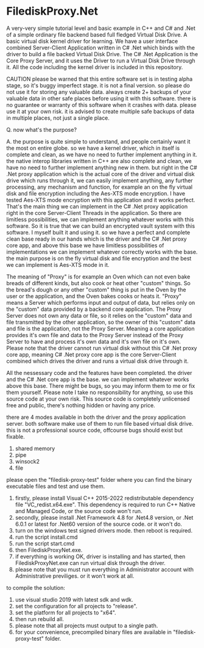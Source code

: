 # FilediskProxy.Net
A very-very simple tutorial level and basic example in C++ and C# and .Net of a simple ordinary file backend based full fledged Virtual Disk Drive. A basic virtual disk kernel driver for learning. We have a user interface combined Server-Client Application written in C# .Net which binds with the driver to build a file backed Virtual Disk Drive. The C# .Net Application is the Core Proxy Server, and it uses the Driver to run a Virtual Disk Drive through it. All the code including the kernel driver is included in this repository.

CAUTION
please be warned that this entire software set is in testing alpha stage, so it's buggy imperfect stage. it is not a final version. so please do not use it for storing any valuable data. always create 2+ backups of your valuable data in other safe places before using it with this software. there is no guarantee or warranty of this software when it crashes with data. please use it at your own risk. it is advised to create multiple safe backups of data in multiple places, not just a single place.

Q. now what's the purpose?

A. the purpose is quite simple to understand, and people certainly want it the most on entire globe. so we have a kernel driver, which in itself is complete and clean, as we have no need to further implement anything in it. the native interop libraries written in C++ are also complete and clean, we have no need to further implement anything new in them. but right in the C# .Net proxy application which is the actual core of the driver and virtual disk drive which runs through it, we can easily implement anything, any further processing, any mechanism and function, for example an on the fly virtual disk and file encryption including the Aes-XTS mode encryption. I have tested Aes-XTS mode encryption with this application and it works perfect. That's the main thing we can implement in the C# .Net proxy application right in the core Server-Client Threads in the application. So there are limitless possibilities, we can implement anything whatever works with this software. So it is true that we can build an encrypted vault system with this software. I myself built it and using it. so we have a perfect and complete clean base ready in our hands which is the driver and the C# .Net proxy core app, and above this base we have limitless possibilities of implementations we can implement whatever correctly works with the base. the main purpose is on the fly virtual disk and file encryption and the best we can implement is Aes-XTS mode in it.

The meaning of "Proxy" is for example an Oven which can not even bake breads of different kinds, but also cook or heat other "custom" things. So the bread's dough or any other "custom" thing is put in the Oven by the user or the application, and the Oven bakes cooks or heats it. "Proxy" means a Server which performs input and output of data, but relies only on the "custom" data provided by a backend core application. The Proxy Server does not own any data or file, so it relies on the "custom" data and file transmitted by the other application, so the owner of this "custom" data and file is the application, not the Proxy Server. Meaning a core application provides it's own file and data to the Proxy Server instead of the Proxy Server to have and process it's own data and it's own file on it's own. Please note that the driver cannot run virtual disk without this C# .Net proxy core app, meaning C# .Net proxy core app is the core Server-Client combined which drives the driver and runs a virtual disk drive through it.

All the nessessary code and the features have been completed. the driver and the C# .Net core app is the base. we can implement whatever works above this base. There might be bugs, so you may inform them to me or fix them yourself. Please note I take no responsibility for anything, so use this source code at your own risk. This source code is completely unlicensed free and public, there's nothing hidden or having any price.

there are 4 modes available in both the driver and the proxy application server. both software make use of them to run file based virtual disk drive. this is not a professional source code, offcourse bugs should exist but fixable.

1. shared memory
2. pipe
3. winsock2
4. file

please open the "filedisk-proxy-test" folder where you can find the binary executable files and test and use them.

1. firstly, please install Visual C++ 2015-2022 redistributable dependency file "VC_redist.x64.exe". This dependency is required to run C++ Native and Managed Code, or the source code won't run.
2. secondly, please install .Net Framework 4.8 for .Net4.8 version, or .Net 6.0.1 or latest for .Net60 version of the source code. or it won't do.
3. turn on the windows test signed drivers mode. then reboot is required.
4. run the script install.cmd
5. run the script start.cmd
6. then FilediskProxyNet.exe.
7. if everything is working OK, driver is installing and has started, then FilediskProxyNet.exe can run virtual disk through the driver.
8. please note that you must run everything in Administrator account with Administrative previliges. or it won't work at all.

to compile the solution:
1. use visual studio 2019 with latest sdk and wdk.
2. set the configuration for all projects to "release".
3. set the platform for all projects to "x64".
4. then run rebuild all.
5. please note that all projects must output to a single path.
6. for your convenience, precompiled binary files are available in "filedisk-proxy-test" folder.

